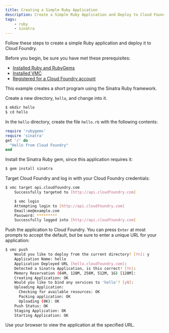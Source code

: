 ```yaml
---
title: Creating a Simple Ruby Application
description: Create a Simple Ruby Application and Deploy to Cloud Foundry
tags:
    - ruby
    - sinatra
---
```


Follow these steps to create a simple Ruby application and deploy it to Cloud Foundry.

Before you begin, be sure you have met these prerequisites:

+ 	[Installed Ruby and RubyGems](installing-ruby.html)
+	[Installed VMC](/tools/vmc/installing-vmc.html)
+	[Registered for a Cloud Foundry account](https://my.cloudfoundry.com/signup)

This example creates a short program using the Sinatra Ruby framework.

Create a new directory, `hello`, and change into it.

```bash
$ mkdir hello
$ cd hello
```

In the `hello` directory, create the file `hello.rb` with the following contents:

```ruby
require 'rubygems'
require 'sinatra'
get '/' do
  "Hello from Cloud Foundry"
end

```

Install the Sinatra Ruby gem, since this application requires it:

```bash
$ gem install sinatra
```

Target Cloud Foundry and log in with your Cloud Foundry credentials:

```bash
$ vmc target api.cloudfoundry.com
	Successfully targeted to [http://api.cloudfoundry.com]

	$ vmc login
	Attempting login to [http://api.cloudfoundry.com]
	Email:me@example.com
	Password: *********
	Successfully logged into [http://api.cloudfoundry.com]

```

Push the application to Cloud Foundry. You can press `Enter` at most prompts to accept the default, but be sure to enter a unique URL for your application:

```bash
$ vmc push
	Would you like to deploy from the current directory? [Yn]: y
	Application Name: hello
	Application Deployed URL [hello.cloudfoundry.com]:
	Detected a Sinatra Application, is this correct? [Yn]:
	Memory Reservation (64M, 128M, 256M, 512M, 1G) [128M]:
	Creating Application: OK
	Would you like to bind any services to 'hello'? [yN]:
	Uploading Application:
	  Checking for available resources: OK
	  Packing application: OK
	  Uploading (0K): OK
	Push Status: OK
	Staging Application: OK
	Starting Application: OK

```

Use your browser to view the application at the specified URL.
